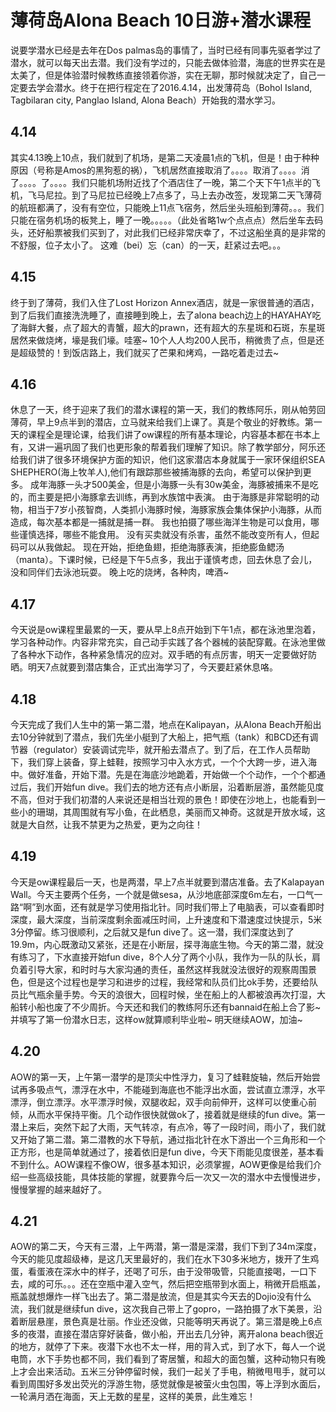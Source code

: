 # 薄荷岛Alona Beach 10日游+潜水课程
说要学潜水已经是去年在Dos palmas岛的事情了，当时已经有同事先驱者学过了潜水，就可以每天出去潜。我们没有学过的，只能去做体验潜，海底的世界实在是太美了，但是体验潜时候教练直接领着你游，实在无聊，那时候就决定了，自己一定要去学会潜水。终于在把行程定在了2016.4.14，出发薄荷岛（Bohol Island, Tagbilaran city, Panglao Island, Alona Beach）开始我的潜水学习。

## 4.14
其实4.13晚上10点，我们就到了机场，是第二天凌晨1点的飞机，但是！由于种种原因（号称是Amos的黑狗惹的祸），飞机居然直接取消了。。。。取消了。。。。消了。。。。了。。。。我们只能机场附近找了个酒店住了一晚，第二个天下午1点半的飞机，飞马尼拉。到了马尼拉已经晚上7点多了，马上去办改签，发现第二天飞薄荷的航班都满了，没有有空位，只能晚上11点飞宿务，然后坐头班船到薄荷。。。我们只能在宿务机场的板凳上，睡了一晚。。。。。（此处省略1w个点点点）然后坐车去码头，还好船票被我们买到了，对此我们已经非常庆幸了，不过这船坐真的是非常的不舒服，位子太小了。
这难（bei）忘（can）的一天，赶紧过去吧。。。

## 4.15
终于到了薄荷，我们入住了Lost Horizon Annex酒店，就是一家很普通的酒店，到了后我们直接洗洗睡了，直接睡到晚上，去了alona beach边上的HAYAHAY吃了海鲜大餐，点了超大的青蟹，超大的prawn，还有超大的东星斑和石斑，东星斑居然来做烧烤，壕是我们壕。哇塞~ 10个人人均200人民币，稍微贵了点，但是还是超级赞的！到饭店路上，我们就买了芒果和烤鸡，一路吃着走过去~

## 4.16
休息了一天，终于迎来了我们的潜水课程的第一天，我们的教练阿乐，刚从帕劳回薄荷，早上9点半到的潜店，立马就来给我们上课了。真是个敬业的好教练。第一天的课程全是理论课，给我们讲了ow课程的所有基本理论，内容基本都在书本上有，又讲一遍巩固了我们也更形象的帮着我们理解了知识。除了教学部分，阿乐还给我们讲了很多环境保护方面的知识，他们这家潜店本身就属于一家环保组织SEA SHEPHERO(海上牧羊人),他们有跟踪那些被捕海豚的去向，希望可以保护到更多。 成年海豚一头才500美金，但是小海豚一头有30w美金，海豚被捕来不是吃的，而主要是把小海豚拿去训练，再到水族馆中表演。 由于海豚是非常聪明的动物，相当于7岁小孩智商，人类抓小海豚时候，海豚家族会集体保护小海豚，从而造成，每次基本都是一捕就是捕一群。 我也拍摄了哪些海洋生物是可以食用，哪些谨慎选择，哪些不能食用。 没有买卖就没有杀害，虽然不能改变所有人，但起码可以从我做起。 现在开始，拒绝鱼翅，拒绝海豚表演，拒绝膨鱼鳃汤（manta）。下课时候，已经是下午5点多，我出于谨慎考虑，回去休息了会儿，没和同伴们去泳池玩耍。 晚上吃的烧烤，各种肉，啤酒~

## 4.17
今天说是ow课程里最累的一天，要从早上8点开始到下午1点，都在泳池里泡着，学习各种动作。内容非常充实，自己动手实践了各个器械的装配穿戴。在泳池里做了各种水下动作，各种紧急情况的应对。双手晒的有点厉害，明天一定要做好防晒。明天7点就要到潜店集合，正式出海学习了，今天要赶紧休息咯。

## 4.18
今天完成了我们人生中的第一第二潜，地点在Kalipayan，从Alona Beach开船出去10分钟就到了潜点，我们先坐小艇到了大船上，把气瓶（tank）和BCD还有调节器（regulator）安装调试完毕，就开船去潜点了。到了后，在工作人员帮助下，我们穿上装备，穿上蛙鞋，按照学习中入水方式，一个个大跨一步，进入海中。做好准备，开始下潜。先是在海底沙地跪着，开始做一个个动作，一个个都通过后，我们开始fun dive。我们去的地方还有点小断层，沿着断层游，虽然能见度不高，但对于我们初潜的人来说还是相当壮观的景色！即使在沙地上，也能看到一些小的珊瑚，其周围就有写小鱼，在此栖息，美丽而又神奇。这就是开放水域，这就是大自然，让我不禁更为之热爱，更为之向往！

##  4.19
今天是ow课程最后一天，也是两潜，早上7点半就要到潜店准备。去了Kalapayan Wall。今天主要两个任务，一个就是做sesa，从沙地底部深度6m左右，一口气一路“啊”到水面，还有就是学习使用指北针。同时我们带上了电脑表，可以查看即时深度，最大深度，当前深度剩余面减压时间，上升速度和下潜速度过快提示，5米3分停留。练习很顺利，之后就又是fun dive了。这一潜，我们深度达到了19.9m，内心既激动又紧张，还是在小断层，探寻海底生物。今天的第二潜，就没有练习了，下水直接开始fun dive，8个人分了两个小队，我作为一队的队长，肩负着引导大家，和时时与大家沟通的责任，虽然这样我就没法很好的观察周围景色，但是这个过程也是学习和进步的过程，我经常和队员们比ok手势，还要给队员比气瓶余量手势。今天的浪很大，回程时候，坐在船上的人都被浪再次打湿，大船转小船也废了不少周折。今天还和我们的教练阿乐还有bannaid在船上合了影~并填写了第一份潜水日志，这样ow就算顺利毕业啦~ 明天继续AOW，加油~

## 4.20
AOW的第一天，上午第一潜学的是顶尖中性浮力，复习了蛙鞋旋轴，然后开始尝试再多吸点气，漂浮在水中，不能碰到海底也不能浮出水面，尝试直立漂浮，水平漂浮，倒立漂浮。水平漂浮时候，双腿收起，双手向前伸开，这样可以使重心前倾，从而水平保持平衡。几个动作很快就做ok了，接着就是继续的fun dive。第一潜上来后，突然下起了大雨，天气转凉，有点冷，等了一段时间，雨小了，我们就又开始了第二潜。第二潜教的水下导航，通过指北针在水下游出一个三角形和一个正方形，也是简单就通过了，接着依旧是fun dive，今天下雨能见度很差，基本看不到什么。AOW课程不像OW，很多基本知识，必须掌握，AOW更像是给我们介绍一些高级技能，具体技能的掌握，就要靠今后一次又一次的潜水中去慢慢进步，慢慢掌握的越来越好了。

## 4.21
AOW的第二天，今天有三潜，上午两潜，第一潜是深潜，我们下到了34m深度，今天的能见度超级棒，是这几天里最好的，我们在水下30多米地方，拨开了生鸡蛋，看蛋液在深水中的样子，还喝了可乐，由于没带吸管，只能直接喝，一口下去，咸的可乐。。。还在空瓶中灌入空气，然后把空瓶带到水面上，稍微开启瓶盖，瓶盖就想爆炸一样飞出去了。第二潜是放流，但是其实今天去的Dojio没有什么流，我们就是继续fun dive，这次我自己带上了gopro，一路拍摄了水下美景，沿着断层悬崖，景色真是壮丽。作业还没做，只能等明天再说了。第三潜是晚上6点多的夜潜，直接在潜店穿好装备，做小船，开出去几分钟，离开alona beach很近的地方，就停了下来。夜潜下水也不太一样，用的背入式，到了水下，每人一个说电筒，水下手势也都不同，我们看到了寄居蟹，和超大的面包蟹，这种动物只有晚上才会出来活动。五米三分钟停留时候，我们一起关了手电，稍微甩甩手，就可以看到周围好多发出荧光的浮游生物，感觉就像是被萤火虫包围，等上浮到水面后，一轮满月洒在海面，天上无数的星星，这样的美景，此生难忘！

